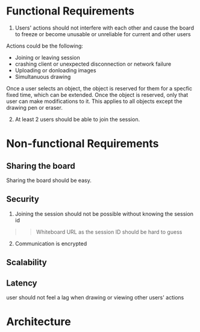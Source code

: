 # Functional Requirements
1. Users' actions should not interfere with each other and cause the board to freeze or become unusable or unreliable for current and other users

Actions could be the following:
- Joining or leaving session
- crashing client or unexpected disconnection or network failure
- Uploading or donloading images
- Simultanuous drawing

Once a user selects an object, the object is reserved for them for a specfic fixed time, which can be extended. Once the object is reserved, only that user can make modifications to it. This applies to all objects except the drawing pen or eraser.

2. At least 2 users should be able to join the session.

# Non-functional Requirements

## Sharing the board
Sharing the board should be easy.

## Security
1. Joining the session should not be possible without knowing the session id
>> Whiteboard URL as the session ID should be hard to guess
2. Communication is encrypted

## Scalability
## Latency
user should not feel a lag when drawing or viewing other users' actions

# Architecture
